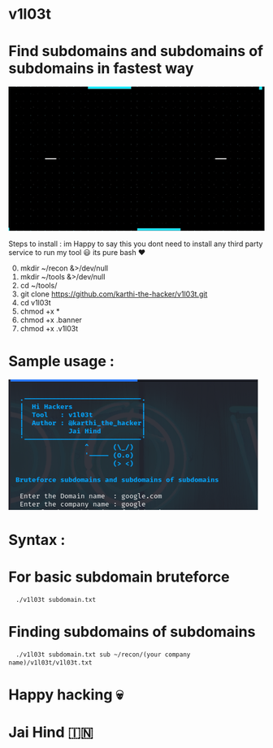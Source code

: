 # v1l03t

# Find subdomains and subdomains of subdomains in fastest way 


![alt text](https://github.com/karthi-the-hacker/v1l03t/raw/main/anime.gif)

Steps to install :
im Happy to say this you dont need to install any third party service to run my tool 😃
its pure bash ❤️️

0. mkdir ~/recon &>/dev/null
1. mkdir ~/tools &>/dev/null
2. cd ~/tools/
3. git clone https://github.com/karthi-the-hacker/v1l03t.git
4. cd v1l03t
5. chmod +x *
6. chmod +x .banner
7. chmod +x .v1l03t

# Sample usage :

![alt text](https://github.com/karthi-the-hacker/v1l03t/raw/main/basic.png)


# Syntax :

# For basic subdomain bruteforce 
      ./v1l03t subdomain.txt 
       
# Finding subdomains of subdomains 
      ./v1l03t subdomain.txt sub ~/recon/(your company name)/v1l03t/v1l03t.txt
      
# Happy hacking 💀
# Jai Hind 🇮🇳
